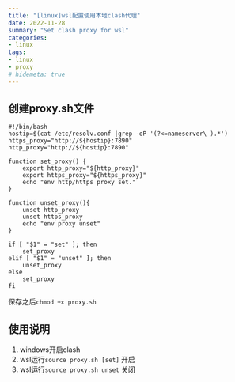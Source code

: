 ```yaml
---
title: "[linux]wsl配置使用本地clash代理"
date: 2022-11-28
summary: "Set clash proxy for wsl"
categories:
- linux
tags:
- linux
- proxy
# hidemeta: true
---
```


## 创建proxy.sh文件

```shell
#!/bin/bash
hostip=$(cat /etc/resolv.conf |grep -oP '(?<=nameserver\ ).*')
https_proxy="http://${hostip}:7890"
http_proxy="http://${hostip}:7890"

function set_proxy() {
	export http_proxy="${http_proxy}"
	export https_proxy="${https_proxy}"
	echo "env http/https proxy set."
}

function unset_proxy(){
	unset http_proxy
	unset https_proxy
	echo "env proxy unset"
}

if [ "$1" = "set" ]; then
	set_proxy
elif [ "$1" = "unset" ]; then
	unset_proxy
else
	set_proxy
fi
```
保存之后`chmod +x proxy.sh`

## 使用说明
1. windows开启clash
2. wsl运行`source proxy.sh [set]` 开启
3. wsl运行`source proxy.sh unset` 关闭
